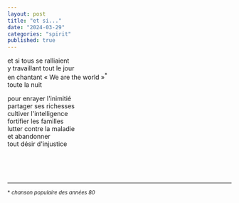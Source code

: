 ```yaml
---
layout: post
title: "et si..."
date: "2024-03-29"
categories: "spirit"
published: true
---
```


et si tous se ralliaient  
y travaillant tout le jour  
en chantant « We are the world »<sup>*</sup>  
toute la nuit  

pour enrayer l'inimitié  
partager ses richesses  
cultiver l'intelligence  
fortifier les familles  
lutter contre la maladie  
et abandonner  
tout désir d'injustice  

<br/>
<br/>
<br/>


___
<sup>* *chanson populaire des années 80*</sup>
